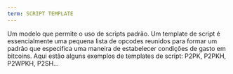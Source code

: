 ```yaml
---
term: SCRIPT TEMPLATE
---
```


Um modelo que permite o uso de scripts padrão. Um template de script é essencialmente uma pequena lista de opcodes reunidos para formar um padrão que especifica uma maneira de estabelecer condições de gasto em bitcoins. Aqui estão alguns exemplos de templates de script: P2PK, P2PKH, P2WPKH, P2SH...